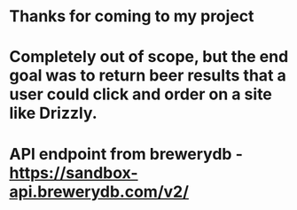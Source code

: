 # Thanks for coming to my project

# Completely out of scope, but the end goal was to return beer results that a user could click and order on a site like Drizzly. 

# API endpoint from brewerydb - https://sandbox-api.brewerydb.com/v2/
